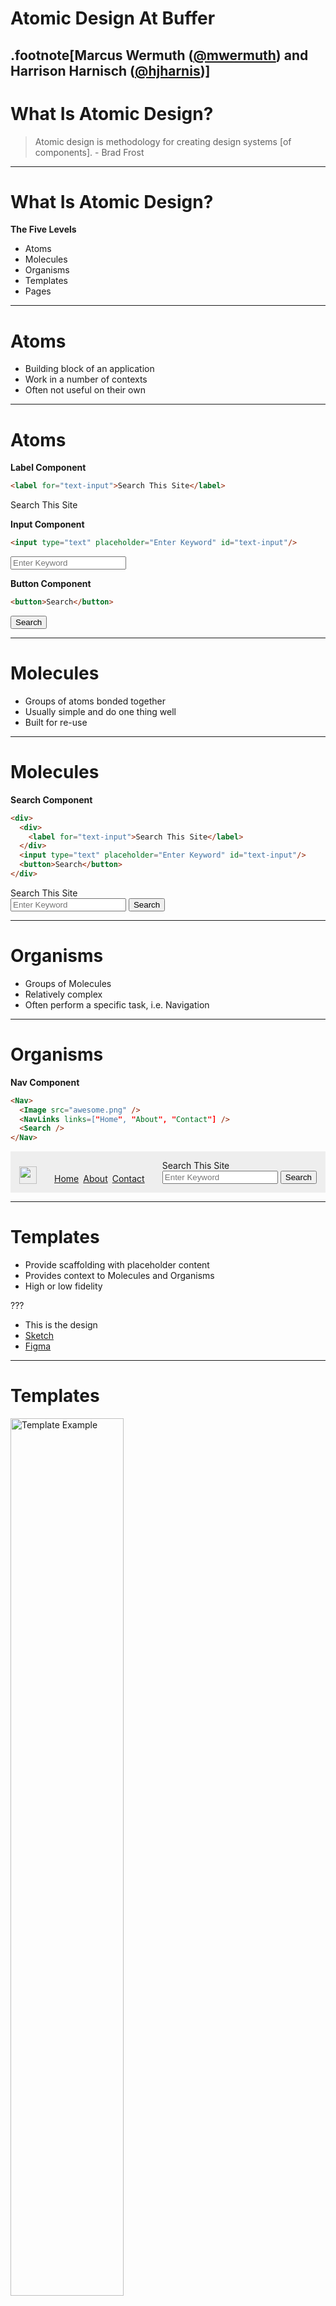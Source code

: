 # Atomic Design At Buffer

.footnote[Marcus Wermuth ([@mwermuth](https://twitter.com/mwermuth)) and Harrison Harnisch ([@hjharnis](https://twitter.com/hjharnis))]
---

# What Is Atomic Design?

> Atomic design is methodology for creating design systems [of components]. - Brad Frost

---

# What Is Atomic Design?

**The Five Levels**

- Atoms
- Molecules
- Organisms
- Templates
- Pages

---

# Atoms

- Building block of an application
- Work in a number of contexts
- Often not useful on their own

---

# Atoms

**Label Component**

```html
<label for="text-input">Search This Site</label>
```

<label for="text-input">Search This Site</label>

**Input Component**

```html
<input type="text" placeholder="Enter Keyword" id="text-input"/>
```

<input type="text" placeholder="Enter Keyword" id="text-input"/>

**Button Component**

```html
<button>Search</button>
```

<button>Search</button>

---

# Molecules

- Groups of atoms bonded together
- Usually simple and do one thing well
- Built for re-use

---

# Molecules

**Search Component**

```html
<div>
  <div>
    <label for="text-input">Search This Site</label>
  </div>
  <input type="text" placeholder="Enter Keyword" id="text-input"/>
  <button>Search</button>
</div>
```

<div>
  <div>
    <label for="text-input">Search This Site</label>
  </div>
  <input type="text" placeholder="Enter Keyword" id="text-input"/>
  <button>Search</button>
</div>

---

# Organisms

- Groups of Molecules
- Relatively complex
- Often perform a specific task, i.e. Navigation

---

# Organisms

**Nav Component**

```html
<Nav>
  <Image src="awesome.png" />
  <NavLinks links=["Home", "About", "Contact"] />
  <Search />
</Nav>
```

<nav style="display: flex; background: #eee; align-items: bottom; align-items: flex-end; padding: 1em;">
  <img src="/images/AtomicDesign/AwesomeFace.png" style="height: 2em; width: 2em;" />
  <ul style="display: flex; list-style: none; padding: 0; margin: 0; flex-grow: 1;">
    <li style="margin-left: 2em;"><a href="#">Home</a></li>
    <li style="margin-left: 0.5em;"><a href="#">About</a></li>
    <li style="margin-left: 0.5em;"><a href="#">Contact</a></li>
  </ul>
  <div>
    <div>
      <label for="text-input">Search This Site</label>
    </div>
    <input type="text" placeholder="Enter Keyword" id="text-input"/>
    <button>Search</button>
  </div>
</nav>

---

# Templates

- Provide scaffolding with placeholder content
- Provides context to Molecules and Organisms
- High or low fidelity

???
- This is the design
- [Sketch](https://sketchapp.com/)
- [Figma](https://figma.com)

---

# Templates

<img src="/images/AtomicDesign/TemplateExample.png" alt="Template Example" width="60%" />

---

# Page

- A Template populated with real content
- All Atoms and Molecules can be viewed in context
- Variations of inputs can be tested here

---

# Page

<img src="/images/AtomicDesign/PageExample.png" alt="Page Example" width="60%" />

---

# Atomic Design At Buffer

---

# Demo (Android)

---

# Atomic Design For The Web

???

invert colors on this slide

---

# Atomic Design For The Web

- React components
- We conform to the concepts around atoms, molecules and pages
- Templates are a fuzzy area

???

- everything is technically a template with React

---

# Buffer Web - Atoms

- Buffer Components
- Work in many different contexts

<img src="/images/AtomicDesign/BufferComponents.png" alt="Buffer Components" width="20%" />

???

- the atoms
- stateless and functional
- show a quick demo of buffer components

---

# Buffer Web - Molecules

- Buffer Web Components
- Made up of Buffer Components

<img src="/images/AtomicDesign/BufferWebComponents.png" alt="Buffer Web Components" width="40%" />

???

- the molecules
- stateless and functional
- show a quick demo of buffer web components

---

# Buffer Web - Pages

- Made up of Molecules
- Sometimes need to use an Atom directly (labels are common)

???

- show a quick demo of the colab tool (or TODO: screenshot)

---

# Atom / Molecule / Page Flow

<img src="/images/AtomicDesign/AtomsMoleculesPages.png" alt="Buffer Pages" width="60%" />

???

- page is where we manage state
- page is where we compose molecules and atoms
- do a quick demo of changing button color (if time)

---

# Questions
